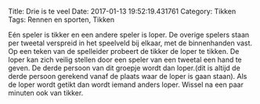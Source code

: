 Title: Drie is te veel
Date: 2017-01-13 19:52:19.431761
Category: Tikken
Tags: Rennen en sporten, Tikken

Eén speler is tikker en een andere speler is loper. De overige spelers staan per tweetal verspreid in het speelveld bij elkaar, met de binnenhanden vast. Op een teken van de spelleider probeert de tikker de loper te tikken. De loper kan zich veilig stellen door een speler van een tweetal een hand te geven. De derde persoon van dit groepje wordt dan loper.(dit is altijd de derde persoon gerekend vanaf de plaats waar de loper is gaan staan). Als de loper wordt getikt dan wordt iemand anders loper. Wissel na een paar minuten ook van tikker.